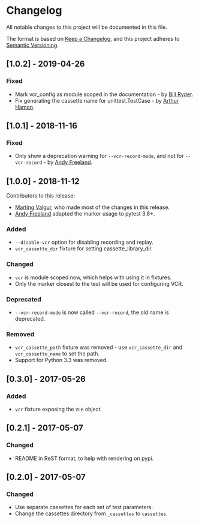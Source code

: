 # Changelog
All notable changes to this project will be documented in this file.

The format is based on [Keep a Changelog](https://keepachangelog.com/en/1.0.0/),
and this project adheres to [Semantic Versioning](https://semver.org/spec/v2.0.0.html).

## [1.0.2] - 2019-04-26
### Fixed
- Mark vcr_config as module scoped in the documentation - by [Bill Ryder](https://github.com/bryder).
- Fix generating the cassette name for unittest.TestCase - by [Arthur Hamon](https://github.com/arthurHamon2).

## [1.0.1] - 2018-11-16
### Fixed
- Only show a deprecation warning for `--vcr-record-mode`, and not for `--vcr-record` - by [Andy Freeland](https://github.com/rouge8).

## [1.0.0] - 2018-11-12
Contributors to this release:
- [Marting Valgur](https://github.com/valgur), who made most of the changes in this release.
- [Andy Freeland](https://github.com/rouge8) adapted the marker usage to pytest 3.6+.

### Added
- `--disable-vcr` option for disabling recording and replay.
- `vcr_cassette_dir` fixture for setting cassette_library_dir.

### Changed
- `vcr` is module scoped now, which helps with using it in fixtures.
- Only the marker closest to the test will be used for configuring VCR.

### Deprecated
- `--vcr-record-mode` is now called `--vcr-record`, the old name is deprecated.

### Removed
- `vcr_cassette_path` fixture was removed - use `vcr_cassette_dir` and `vcr_cassette_name` to set the path.
- Support for Python 3.3 was removed.

## [0.3.0] - 2017-05-26
### Added
- `vcr` fixture exposing the `VCR` object.

## [0.2.1] - 2017-05-07
### Changed
- README in ReST format, to help with rendering on pypi.

## [0.2.0] - 2017-05-07
### Changed
- Use separate cassettes for each set of test parameters.
- Change the cassettes directory from `_cassettes` to `cassettes`.
